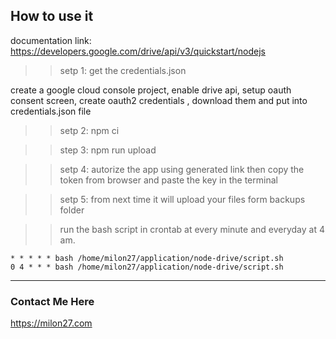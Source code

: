 ## How to use it

documentation link: https://developers.google.com/drive/api/v3/quickstart/nodejs

>> setp 1: get the credentials.json

create a google cloud console project, enable drive api, setup oauth consent screen, create oauth2 credentials , download them and put into credentials.json file

>> setp 2: npm ci

>> step 3: npm run upload

>> setp 4: autorize the app using generated link then copy the token from browser and paste the key in the terminal

>> setp 5: from next time it will upload your files form backups folder

>> run the bash script in crontab at every minute and everyday at 4 am.
```
* * * * * bash /home/milon27/application/node-drive/script.sh
0 4 * * * bash /home/milon27/application/node-drive/script.sh
```

___

### Contact Me Here
https://milon27.com
